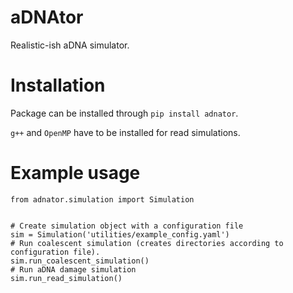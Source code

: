 # aDNAtor

Realistic-ish aDNA simulator.

# Installation

Package can be installed through `pip install adnator`.

`g++` and `OpenMP` have to be installed for read simulations.

# Example usage

```
from adnator.simulation import Simulation


# Create simulation object with a configuration file
sim = Simulation('utilities/example_config.yaml')
# Run coalescent simulation (creates directories according to configuration file).
sim.run_coalescent_simulation()
# Run aDNA damage simulation
sim.run_read_simulation()
```
